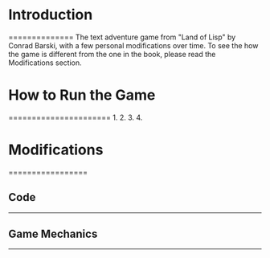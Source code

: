 # Introduction
==============
The text adventure game from "Land of Lisp" by Conrad Barski, with a few personal modifications over time. To see the how the game is different from the one in the book, please read the Modifications section.

# How to Run the Game
======================
1.
2.
3.
4.

# Modifications
=================

## Code
--------

## Game Mechanics
------------------

